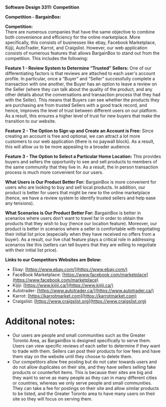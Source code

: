 **Software Design 3311: Competition** 

**Competition \- BargainBox:**

**Competition:**  
There are numerous companies that have the same objective to combine both convenience and efficiency for the online marketplace. More specifically, this consists of businesses like ebay, Facebook Marketplace, Kijiji, AutoTrader, Karrot, and Craigslist. However, our web application consists of numerous features that allows BargainBox to stand out from the competition. This includes the following: 

**Feature 1 \- Review System to Determine “Trusted” Sellers:** One of our differentiating factors is that reviews are attached to each user's account profile. In particular, once a “Buyer” and “Seller” successfully complete a transaction with one another, the Buyer has an option to leave a review on the Seller (where they can talk about the quality of the product, and any other details about the conversations and transaction process that they had with the Seller). This means that Buyers can see whether the products they are purchasing are from trusted Sellers with a good track record, and hence, improves the level of trust between different users on our platform. As a result, this ensures a higher level of trust for new buyers that make the transition to our website.

**Feature 2 \- The Option to Sign up and Create an Account is Free:** Since creating an account is free and optional, we can attract a lot more customers to our web application (there is no paywall block). As a result, this will allow us to be more appealing to a broader audience. 

**Feature 3 \- The Option to Select a Particular Home Location:** This provides buyers and sellers the opportunity to see and sell products to members of the same community that they live in. As a result, the in person transaction process is much more convenient for our users.  
   
**What Users is Our Product Better For:** BargainBox is more convenient for users who are looking to buy and sell local products. In addition, our product is better for users that might be new to the online marketplace (hence, we have a review system to identify trusted sellers and help ease any tensions).

**What Scenarios is Our Product Better For:** BargainBox is better in scenarios where users don’t want to travel far in order to obtain the products that they wish to buy (hence our location feature). Moreover, our product is better in scenarios where a seller is comfortable with negotiating their initial list price (especially when they have received no offers from a buyer). As a result, our live chat feature plays a critical role in addressing scenarios like this (sellers can tell buyers that they are willing to negotiate with their initial list price).

**Links to our Competitors Websites are Below:**

* Ebay: [https://www.ebay.com/](https://www.ebay.com/)  
* FaceBook Marketplace: [https://www.facebook.com/marketplace](https://www.facebook.com/marketplace)   
* Kijiji: [https://www.kijiji.ca/](https://www.kijiji.ca/)   
* Autotrader: [https://www.autotrader.ca/](https://www.autotrader.ca/)   
* Karrot: [https://karrotmarket.com](https://karrotmarket.com)   
* Craigslist: [https://www.craigslist.org](https://www.craigslist.org)

# Additonal notes:
* Our users are people and small communities such as the Greater Toronto Area, as BargainBox is designed specifically to serve them. Users can view specific reviews of each seller to determine if they want to trade with them. Sellers can post their products for low fees and have them stay on the website until they choose to delete them.
* Our competitors allow free posting but do not cater towards users and do not allow duplicates on their site, and they have sellers selling fake products or counterfeit items. This is because their sites are big and they want to serve as many people as they can in many different cities or countries, whereas we only serve people and small communities. They can take a fee for postings on their site and allow similar products to be listed, and the Greater Toronto area to have many users on their site so they will focus on serving them.
